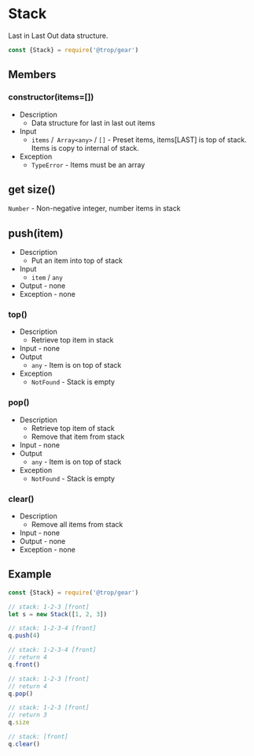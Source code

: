 # Stack

Last in Last Out data structure.

```js
const {Stack} = require('@trop/gear')
```

## Members

### constructor(items=[])

* Description
    * Data structure for last in last out items
* Input
    * `items` /` Array<any>` / `[]` - Preset items, items[LAST] is top of
      stack.  Items is copy to internal of stack.
* Exception
    * `TypeError` - Items must be an array

## get size()

`Number` - Non-negative integer, number items in stack

## push(item)

* Description
    * Put an item into top of stack
* Input
    * `item` / `any`
* Output - none
* Exception - none

### top()

* Description
    * Retrieve top item in stack
* Input - none
* Output
    * `any` - Item is on top of stack
* Exception
    * `NotFound` - Stack is empty

### pop()

* Description
    * Retrieve top item of stack
    * Remove that item from stack
* Input - none
* Output
    * `any` - Item is on top of stack
* Exception
    * `NotFound` - Stack is empty

### clear()

* Description
    * Remove all items from stack
* Input - none
* Output - none
* Exception - none

## Example

```js
const {Stack} = require('@trop/gear')

// stack: 1-2-3 [front]
let s = new Stack([1, 2, 3])

// stack: 1-2-3-4 [front]
q.push(4)

// stack: 1-2-3-4 [front]
// return 4
q.front()

// stack: 1-2-3 [front]
// return 4
q.pop()

// stack: 1-2-3 [front]
// return 3
q.size

// stack: [front]
q.clear()
```
